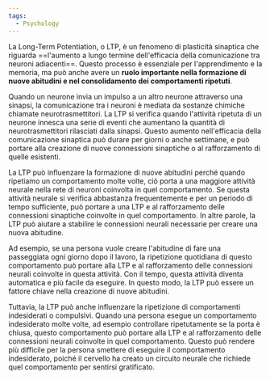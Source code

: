 ```yaml
---
tags:
  - Psychology
---
```



La Long-Term Potentiation, o LTP, è un fenomeno di plasticità sinaptica che riguarda ==l'aumento a lungo termine dell'efficacia della comunicazione tra neuroni adiacenti==. Questo processo è essenziale per l'apprendimento e la memoria, ma può anche avere un **ruolo importante nella formazione di nuove abitudini e nel consolidamento dei comportamenti ripetuti**.

Quando un neurone invia un impulso a un altro neurone attraverso una sinapsi, la comunicazione tra i neuroni è mediata da sostanze chimiche chiamate neurotrasmettitori. La LTP si verifica quando l'attività ripetuta di un neurone innesca una serie di eventi che aumentano la quantità di neurotrasmettitori rilasciati dalla sinapsi. Questo aumento nell'efficacia della comunicazione sinaptica può durare per giorni o anche settimane, e può portare alla creazione di nuove connessioni sinaptiche o al rafforzamento di quelle esistenti.

La LTP può influenzare la formazione di nuove abitudini perché quando ripetiamo un comportamento molte volte, ciò porta a una maggiore attività neurale nella rete di neuroni coinvolta in quel comportamento. Se questa attività neurale si verifica abbastanza frequentemente e per un periodo di tempo sufficiente, può portare a una LTP e al rafforzamento delle connessioni sinaptiche coinvolte in quel comportamento. In altre parole, la LTP può aiutare a stabilire le connessioni neurali necessarie per creare una nuova abitudine.

Ad esempio, se una persona vuole creare l'abitudine di fare una passeggiata ogni giorno dopo il lavoro, la ripetizione quotidiana di questo comportamento può portare alla LTP e al rafforzamento delle connessioni neurali coinvolte in questa attività. Con il tempo, questa attività diventa automatica e più facile da eseguire. In questo modo, la LTP può essere un fattore chiave nella creazione di nuove abitudini.

Tuttavia, la LTP può anche influenzare la ripetizione di comportamenti indesiderati o compulsivi. Quando una persona esegue un comportamento indesiderato molte volte, ad esempio controllare ripetutamente se la porta è chiusa, questo comportamento può portare alla LTP e al rafforzamento delle connessioni neurali coinvolte in quel comportamento. Questo può rendere più difficile per la persona smettere di eseguire il comportamento indesiderato, poiché il cervello ha creato un circuito neurale che richiede quel comportamento per sentirsi gratificato.